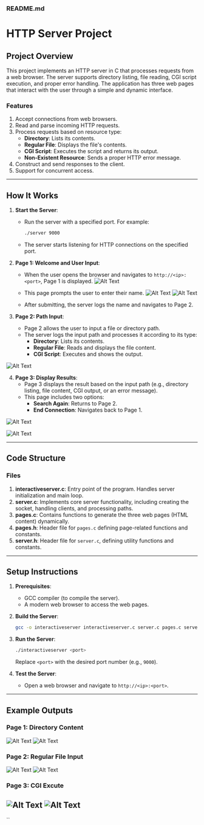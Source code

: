 ### README.md

# HTTP Server Project

## Project Overview

This project implements an HTTP server in C that processes requests from a web browser. The server supports directory listing, file reading, CGI script execution, and proper error handling. The application has three web pages that interact with the user through a simple and dynamic interface.

### Features
1. Accept connections from web browsers.
2. Read and parse incoming HTTP requests.
3. Process requests based on resource type:
   - **Directory**: Lists its contents.
   - **Regular File**: Displays the file's contents.
   - **CGI Script**: Executes the script and returns its output.
   - **Non-Existent Resource**: Sends a proper HTTP error message.
4. Construct and send responses to the client.
5. Support for concurrent access.

---

## How It Works

1. **Start the Server**:
   - Run the server with a specified port. For example:
     ```bash
     ./server 9000
     ```
   - The server starts listening for HTTP connections on the specified port.

2. **Page 1: Welcome and User Input**:
   - When the user opens the browser and navigates to `http://<ip>:<port>`, Page 1 is displayed.
![Alt Text](web_photos/page0.png)
   - This page prompts the user to enter their name.
![Alt Text](web_photos/page1.png)
![Alt Text](server_photos/response1.png)

   - After submitting, the server logs the name and navigates to Page 2.



3. **Page 2: Path Input**:
   - Page 2 allows the user to input a file or directory path.
   - The server logs the input path and processes it according to its type:
     - **Directory**: Lists its contents.
     - **Regular File**: Reads and displays the file content.
     - **CGI Script**: Executes and shows the output.

![Alt Text](web_photos/page2.png)

4. **Page 3: Display Results**:
   - Page 3 displays the result based on the input path (e.g., directory listing, file content, CGI output, or an error message).
   - This page includes two options:
     - **Search Again**: Returns to Page 2.
     - **End Connection**: Navigates back to Page 1.

![Alt Text](web_photos/page3.png)

![Alt Text](server_photos/response3.png)

---

## Code Structure

### Files
1. **interactiveserver.c**: Entry point of the program. Handles server initialization and main loop.
2. **server.c**: Implements core server functionality, including creating the socket, handling clients, and processing paths.
3. **pages.c**: Contains functions to generate the three web pages (HTML content) dynamically.
4. **pages.h**: Header file for `pages.c` defining page-related functions and constants.
5. **server.h**: Header file for `server.c`, defining utility functions and constants.

---

## Setup Instructions

1. **Prerequisites**:
   - GCC compiler (to compile the server).
   - A modern web browser to access the web pages.

2. **Build the Server**:
   ```bash
   gcc -o interactiveserver interactiveserver.c server.c pages.c server.h pages.h
   ```

3. **Run the Server**:
   ```bash
   ./interactiveserver <port>
   ```
   Replace `<port>` with the desired port number (e.g., `9000`).

4. **Test the Server**:
   - Open a web browser and navigate to `http://<ip>:<port>`.

---

## Example Outputs

### Page 1: Directory Content 
![Alt Text](Examples_photos/DirectoryContent2.png)
![Alt Text](Examples_photos/DirectoryContent1.png)


### Page 2: Regular File Input
![Alt Text](Examples_photos/FileContent1.png)
![Alt Text](Examples_photos/FileContent2.png)


### Page 3: CGI Excute
![Alt Text](Examples_photos/HelloAppRun1.png)
![Alt Text](Examples_photos/HelloAppRun.png)
---
``
